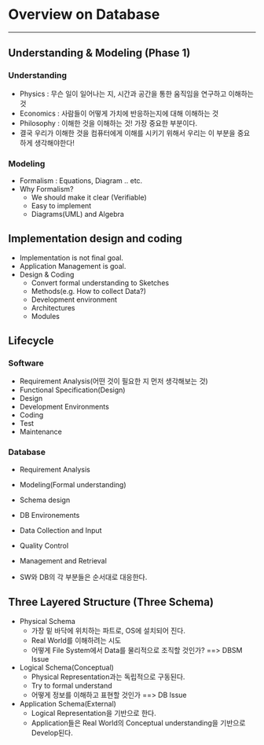 # Overview on Database
---
## Understanding & Modeling (Phase 1)
### Understanding
  - Physics : 무슨 일이 일어나는 지, 시간과 공간을 통한 움직임을 연구하고 이해하는 것
  - Economics : 사람들이 어떻게 가치에 반응하는지에 대해 이해하는 것
  - Philosophy : 이해한 것을 이해하는 것! 가장 중요한 부분이다.
  - 결국 우리가 이해한 것을 컴퓨터에게 이해를 시키기 위해서 우리는 이 부분을 중요하게 생각해야한다!

### Modeling
  - Formalism : Equations, Diagram .. etc.
  - Why Formalism?
    - We should make it clear (Verifiable)
    - Easy to implement
    - Diagrams(UML) and Algebra
 
## Implementation design and coding
  - Implementation is not final goal.
  - Application Management is goal.
  - Design & Coding
    - Convert formal understanding to Sketches
    - Methods(e.g. How to collect Data?)
    - Development environment
    - Architectures
    - Modules
 
## Lifecycle
### Software
  - Requirement Analysis(어떤 것이 필요한 지 먼저 생각해보는 것)
  - Functional Specification(Design)
  - Design
  - Development Environments
  - Coding
  - Test
  - Maintenance

### Database
  - Requirement Analysis
  - Modeling(Formal understanding)
  - Schema design
  - DB Environements
  - Data Collection and Input
  - Quality Control
  - Management and Retrieval
  
  - SW와 DB의 각 부분들은 순서대로 대응한다.

## Three Layered Structure (Three Schema)
- Physical Schema
  - 가장 밑 바닥에 위치하는 파트로, OS에 설치되어 진다.
  - Real World를 이해하려는 시도
  - 어떻게 File System에서 Data를 물리적으로 조직할 것인가? ==> DBSM Issue
- Logical Schema(Conceptual)
  - Physical Representation과는 독립적으로 구동된다.
  - Try to formal understand
  - 어떻게 정보를 이해하고 표현할 것인가 ==> DB Issue
- Application Schema(External)
  - Logical Representation을 기반으로 한다.
  - Application들은 Real World의 Conceptual understanding을 기반으로 Develop된다.
